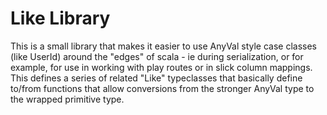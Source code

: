 Like Library
============

This is a small library that makes it easier to use AnyVal style case classes (like UserId) around the "edges" of scala - ie during serialization, or for example, for use in working with play routes or in slick column mappings. This defines a series of related "Like" typeclasses that basically define to/from functions that allow conversions from the stronger AnyVal type to the wrapped primitive type. 
